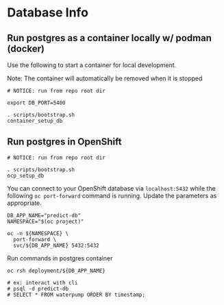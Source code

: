 # Database Info

## Run postgres as a container locally w/ podman (docker)

Use the following to start a container for local development.

Note: The container will automatically be removed when it is stopped

```
# NOTICE: run from repo root dir

export DB_PORT=5400

. scripts/bootstrap.sh
container_setup_db
```

## Run postgres in OpenShift

```
# NOTICE: run from repo root dir

. scripts/bootstrap.sh
ocp_setup_db
```

You can connect to your OpenShift database via `localhost:5432`
while the following `oc port-forward` command is running.
Update the parameters as appropriate.

```
DB_APP_NAME="predict-db"
NAMESPACE="$(oc project)"

oc -n ${NAMESPACE} \
  port-forward \
  svc/${DB_APP_NAME} 5432:5432
```

Run commands in postgres container

```
oc rsh deployment/${DB_APP_NAME}

# ex: interact with cli
# psql -d predict-db
# SELECT * FROM waterpump ORDER BY timestamp;
```
